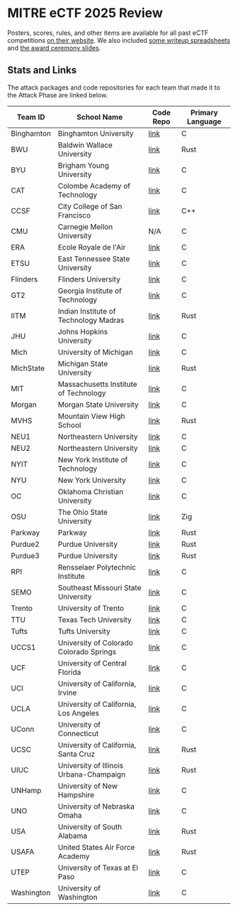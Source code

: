 # MITRE eCTF 2025 Review
Posters, scores, rules, and other items are available for all past eCTF competitions [on their website](https://ectf.mitre.org/past-competitions/). We also included [some writeup spreadsheets](./writeup_spreadsheets/) and [the award ceremony slides](./2025%20eCTF%20Award%20Ceremony.pdf).

## Stats and Links
The attack packages and code repositories for each team that made it to the Attack Phase are linked below.

| Team ID | School Name | Code Repo | Primary Language |
|---------|-------------|-----------|------------------|
| Binghamton | Binghamton University | [link](https://github.com/byu-mitre-ectf/2025-team-Binghamton) | C |
| BWU | Baldwin Wallace University | [link](https://github.com/byu-mitre-ectf/2025-team-BWU) | Rust |
| BYU | Brigham Young University | [link](https://github.com/byu-mitre-ectf/2025-team-BYU) | C |
| CAT | Colombe Academy of Technology | [link](https://github.com/byu-mitre-ectf/2025-team-CAT) | C |
| CCSF | City College of San Francisco | [link](https://github.com/byu-mitre-ectf/2025-team-CCSF) | C++ |
| CMU | Carnegie Mellon University | N/A | C |
| ERA | Ecole Royale de l'Air | [link](https://github.com/byu-mitre-ectf/2025-team-era) | C |
| ETSU | East Tennessee State University | [link](https://github.com/byu-mitre-ectf/2025-team-ETSU) | C |
| Flinders | Flinders University | [link](https://github.com/byu-mitre-ectf/2025-team-Flinders) | C |
| GT2 | Georgia Institute of Technology | [link](https://github.com/byu-mitre-ectf/2025-team-GT2) | C |
| IITM | Indian Institute of Technology Madras | [link](https://github.com/byu-mitre-ectf/2025-team-IITM) | Rust |
| JHU | Johns Hopkins University | [link](https://github.com/byu-mitre-ectf/2025-team-JHU) | C |
| Mich | University of Michigan | [link](https://github.com/byu-mitre-ectf/2025-team-mich) | C |
| MichState | Michigan State University | [link](https://github.com/byu-mitre-ectf/2025-team-MichState) | Rust |
| MIT | Massachusetts Institute of Technology | [link](https://github.com/byu-mitre-ectf/2025-team-MIT) | C |
| Morgan | Morgan State University | [link](https://github.com/byu-mitre-ectf/2025-team-Morgan) | C |
| MVHS | Mountain View High School | [link](https://github.com/byu-mitre-ectf/2025-team-MVHS) | Rust |
| NEU1 | Northeastern University | [link](https://github.com/byu-mitre-ectf/2025-team-NEU1) | C |
| NEU2 | Northeastern University | [link](https://github.com/byu-mitre-ectf/2025-team-neu2) | C |
| NYIT | New York Institute of Technology | [link](https://github.com/byu-mitre-ectf/2025-team-NYIT) | C |
| NYU | New York University | [link](https://github.com/byu-mitre-ectf/2025-team-NYU) | C |
| OC | Oklahoma Christian University | [link](https://github.com/byu-mitre-ectf/2025-team-OC) | C |
| OSU | The Ohio State University | [link](https://github.com/byu-mitre-ectf/2025-team-OSU) | Zig |
| Parkway | Parkway | [link](https://github.com/byu-mitre-ectf/2025-team-parkway) | Rust |
| Purdue2 | Purdue University | [link](https://github.com/byu-mitre-ectf/2025-team-Purdue2) | Rust |
| Purdue3 | Purdue University | [link](https://github.com/byu-mitre-ectf/2025-team-Purdue3) | Rust |
| RPI | Rensselaer Polytechnic Institute | [link](https://github.com/byu-mitre-ectf/2025-team-RPI) | C |
| SEMO | Southeast Missouri State University | [link](https://github.com/byu-mitre-ectf/2025-team-SEMO) | C |
| Trento | University of Trento | [link](https://github.com/byu-mitre-ectf/2025-team-trento) | C |
| TTU | Texas Tech University | [link](https://github.com/byu-mitre-ectf/2025-team-TTU) | C |
| Tufts | Tufts University | [link](https://github.com/byu-mitre-ectf/2025-team-Tufts) | C |
| UCCS1 | University of Colorado Colorado Springs | [link](https://github.com/byu-mitre-ectf/2025-team-UCCS1) | C |
| UCF | University of Central Florida | [link](https://github.com/byu-mitre-ectf/2025-team-UCF) | C |
| UCI | University of California, Irvine | [link](https://github.com/byu-mitre-ectf/2025-team-UCI) | C |
| UCLA | University of California, Los Angeles | [link](https://github.com/byu-mitre-ectf/2025-team-UCLA) | C |
| UConn | University of Connecticut | [link](https://github.com/byu-mitre-ectf/2025-team-uconn) | C |
| UCSC | University of California, Santa Cruz | [link](https://github.com/byu-mitre-ectf/2025-team-UCSC) | Rust |
| UIUC | University of Illinois Urbana-Champaign | [link](https://github.com/byu-mitre-ectf/2025-team-UIUC) | Rust |
| UNHamp | University of New Hampshire | [link](https://github.com/byu-mitre-ectf/2025-team-UNHamp) | C |
| UNO | University of Nebraska Omaha | [link](https://github.com/byu-mitre-ectf/2025-team-UNO) | C |
| USA | University of South Alabama | [link](https://github.com/byu-mitre-ectf/2025-team-USA) | Rust |
| USAFA | United States Air Force Academy | [link](https://github.com/byu-mitre-ectf/2025-team-USAFA) | Rust |
| UTEP | University of Texas at El Paso | [link](https://github.com/byu-mitre-ectf/2025-team-UTEP) | C |
| Washington | University of Washington | [link](https://github.com/byu-mitre-ectf/2025-team-Washington) | C |
